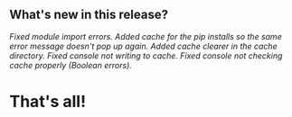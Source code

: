 ## What's new in this release?

_Fixed module import errors._
_Added cache for the pip installs so the same error message doesn't pop up again._
_Added cache clearer in the cache directory._
_Fixed console not writing to cache._
_Fixed console not checking cache properly (Boolean errors)._



# That's all! 